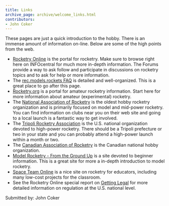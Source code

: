 ```yaml
---
title: Links
archive_page: archive/welcome_links.html
contributors:
- John Coker
---
```

These pages are just a quick introduction to the hobby. There is an immense amount of information on-line. Below are some of the high points from the web.

- [Rocketry Online](http://www.rocketryonline.com) is the portal for rocketry.
  Make sure to browse right here on INFOcentral for much more in-depth information.
  The Forums provide a way to ask follow and participate in discussions on rocketry topics and to ask for help or more information.
- The [rec.models.rockets FAQ](http://www.ninfinger.org/~sven/rockets/rmrfaq.toc.html) is detailed and well-organized.
  This is a great place to go after this page.
- [Rocketry.org](http://www.rocketry.org) is a portal for amateur rocketry information.
  Start here for more information about amateur (experimental) rocketry.
- The [National Association of Rocketry](http://www.nar.org) is the oldest hobby rocketry organization and is primarily focused on model and mid-power rocketry.
  You can find information on clubs near you on their web site and going to a local launch is a fantastic way to get involved.
- The [Tripoli Rocketry Association](http://www.tripoli.org) is the U.S. national organization devoted to high-power rocketry.
  There should be a Tripoli prefecture or two in your state and you can probably attend a high-power launch within a month or two.
- The [Canadian Association of Rocketry](http://www.promotek.com/car/index.htm) is the Canadian national hobby organization.
- [Model Rocketry - From the Ground Up](http://www.dimensional.com/~pmgray) is a site devoted to beginner information.
  This is a great site for more a in-depth introduction to model rocketry.
- [Space Team Online](http://quest.arc.nasa.gov/space/teachers/rockets/index.html) is a nice site on rocketry for educators, including many low-cost projects for the classroom.
- See the Rocketry Online special report on [Getting Legal](http://www.rocketryonline.com/special_report.html) for more detailed information on regulation at the U.S. national level.

Submitted by: John Coker
